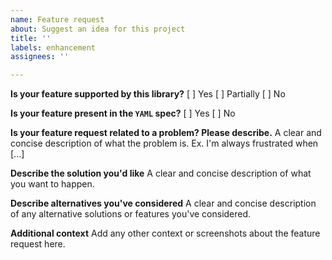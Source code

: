 ```yaml
---
name: Feature request
about: Suggest an idea for this project
title: ''
labels: enhancement
assignees: ''

---
```


**Is your feature supported by this library?**
[ ] Yes
[ ] Partially
[ ] No

**Is your feature present in the `YAML` spec?**
[ ] Yes
[ ] No

**Is your feature request related to a problem? Please describe.**
A clear and concise description of what the problem is. Ex. I'm always frustrated when [...]

**Describe the solution you'd like**
A clear and concise description of what you want to happen.

**Describe alternatives you've considered**
A clear and concise description of any alternative solutions or features you've considered.

**Additional context**
Add any other context or screenshots about the feature request here.
